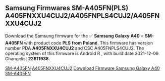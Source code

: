 <h2>Samsung Firmwares SM-A405FN(PLS) A405FNXXU4CUJ2/A405FNPLS4CUJ2/A405FNXXU4CUJ2</h2>
Download the Samsung firmware for the ✅ <strong>Samsung Galaxy A40 </strong> ⭐ <strong>SM-A405FN</strong> with product code <strong>PLS</strong> <strong> from Poland</strong>. This firmware has version number PDA <strong>A405FNXXU4CUJ2</strong> and CSC A405FNPLS4CUJ2. The operating system of this firmware is Android R , with build date 2021-12-09. Changelist <strong>22811938</strong>.


[SM-A405FN](https://samfirm.shop/samsung/model/SM-A405FN)
[A405FNXXU4CUJ2](https://samfirm.shop/samsung/pda/A405FNXXU4CUJ2)
[Download Firmware Samsung Galaxy A40 SM-A405FN](https://samfirm.shop/samsung/firmware/481672)
